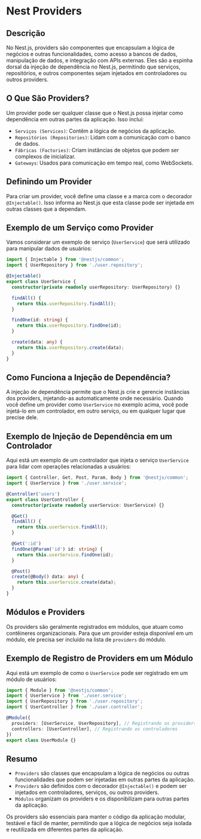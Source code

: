 # Nest Providers

## Descrição

No Nest.js, providers são componentes que encapsulam a lógica de negócios e outras funcionalidades, como acesso a bancos de dados, manipulação de dados, e integração com APIs externas. Eles são a espinha dorsal da injeção de dependência no Nest.js, permitindo que serviços, repositórios, e outros componentes sejam injetados em controladores ou outros providers.

## O Que São Providers?

Um provider pode ser qualquer classe que o Nest.js possa injetar como dependência em outras partes da aplicação. Isso inclui:

- `Serviços (Services)`: Contêm a lógica de negócios da aplicação.
- `Repositórios (Repositories)`: Lidam com a comunicação com o banco de dados.
- `Fábricas (Factories)`: Criam instâncias de objetos que podem ser complexos de inicializar.
- `Gateways`: Usados para comunicação em tempo real, como WebSockets.

## Definindo um Provider

Para criar um provider, você define uma classe e a marca com o decorador `@Injectable()`. Isso informa ao Nest.js que esta classe pode ser injetada em outras classes que a dependam.

## Exemplo de um Serviço como Provider

Vamos considerar um exemplo de serviço (`UserService`) que será utilizado para manipular dados de usuários:

```typescript
import { Injectable } from '@nestjs/common';
import { UserRepository } from './user.repository';

@Injectable()
export class UserService {
  constructor(private readonly userRepository: UserRepository) {}

  findAll() {
    return this.userRepository.findAll();
  }

  findOne(id: string) {
    return this.userRepository.findOne(id);
  }

  create(data: any) {
    return this.userRepository.create(data);
  }
}
```

## Como Funciona a Injeção de Dependência?

A injeção de dependência permite que o Nest.js crie e gerencie instâncias dos providers, injetando-as automaticamente onde necessário. Quando você define um provider como `UserService` no exemplo acima, você pode injetá-lo em um controlador, em outro serviço, ou em qualquer lugar que precise dele.

## Exemplo de Injeção de Dependência em um Controlador

Aqui está um exemplo de um controlador que injeta o serviço `UserService` para lidar com operações relacionadas a usuários:

```typescript
import { Controller, Get, Post, Param, Body } from '@nestjs/common';
import { UserService } from './user.service';

@Controller('users')
export class UserController {
  constructor(private readonly userService: UserService) {}

  @Get()
  findAll() {
    return this.userService.findAll();
  }

  @Get(':id')
  findOne(@Param('id') id: string) {
    return this.userService.findOne(id);
  }

  @Post()
  create(@Body() data: any) {
    return this.userService.create(data);
  }
}
```

## Módulos e Providers

Os providers são geralmente registrados em módulos, que atuam como contêineres organizacionais. Para que um provider esteja disponível em um módulo, ele precisa ser incluído na lista de `providers` do módulo.

## Exemplo de Registro de Providers em um Módulo

Aqui está um exemplo de como o `UserService` pode ser registrado em um módulo de usuários:

```typescript
import { Module } from '@nestjs/common';
import { UserService } from './user.service';
import { UserRepository } from './user.repository';
import { UserController } from './user.controller';

@Module({
  providers: [UserService, UserRepository], // Registrando os providers
  controllers: [UserController], // Registrando os controladores
})
export class UserModule {}
```
## Resumo

- `Providers` são classes que encapsulam a lógica de negócios ou outras funcionalidades que podem ser injetadas em outras partes da aplicação.
- `Providers` são definidos com o decorador `@Injectable()` e podem ser injetados em controladores, serviços, ou outros providers.
- `Módulos` organizam os providers e os disponibilizam para outras partes da aplicação.

Os providers são essenciais para manter o código da aplicação modular, testável e fácil de manter, permitindo que a lógica de negócios seja isolada e reutilizada em diferentes partes da aplicação.